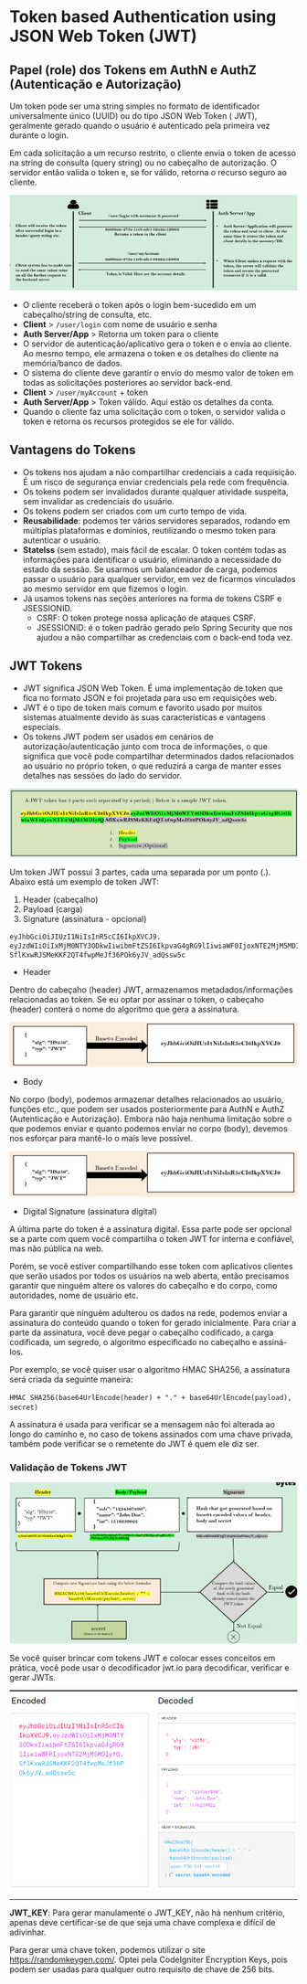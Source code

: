# Token based Authentication using JSON Web Token (JWT)

## Papel (role) dos Tokens em AuthN e AuthZ (Autenticação e Autorização)

Um token pode ser uma string simples no formato de identificador universalmente único (UUID) ou do tipo JSON Web Token (
JWT), geralmente gerado quando o usuário é autenticado pela primeira vez durante o login.

Em cada solicitação a um recurso restrito, o cliente envia o token de acesso na string de consulta (query string) ou no
cabeçalho de autorização. O servidor então valida o token e, se for válido, retorna o recurso seguro ao cliente.

![Role of Tokens in AuthN & AuthZ](./../img/spring_security_role_of_tokens.png)

* O cliente receberá o token após o login bem-sucedido em um cabeçalho/string de consulta, etc.
* **Client** > `/user/login` com nome de usuário e senha
* **Auth Server/App** > Retorna um token para o cliente
* O servidor de autenticação/aplicativo gera o token e o envia ao cliente. Ao mesmo tempo, ele armazena o token e os
  detalhes do cliente na memória/banco de dados.
* O sistema do cliente deve garantir o envio do mesmo valor de token em todas as solicitações posteriores ao servidor
  back-end.
* **Client** > `/user/myAccount` + token
* **Auth Server/App** > Token válido. Aqui estão os detalhes da conta.
* Quando o cliente faz uma solicitação com o token, o servidor valida o token e retorna os recursos protegidos se ele
  for válido.

## Vantagens do Tokens

* Os tokens nos ajudam a não compartilhar credenciais a cada requisição. É um risco de segurança enviar credenciais pela
  rede com frequência.
* Os tokens podem ser invalidados durante qualquer atividade suspeita, sem invalidar as credenciais do usuário.
* Os tokens podem ser criados com um curto tempo de vida.
* **Reusabilidade**: podemos ter vários servidores separados, rodando em múltiplas plataformas e domínios, reutilizando
  o mesmo token para autenticar o usuário.
* **Statelss** (sem estado), mais fácil de escalar. O token contém todas as informações para identificar o usuário,
  eliminando a necessidade do estado da sessão. Se usarmos um balanceador de carga, podemos passar o usuário para
  qualquer servidor, em vez de ficarmos vinculados ao mesmo servidor em que fizemos o login.
* Já usamos tokens nas seções anteriores na forma de tokens CSRF e JSESSIONID.
    * CSRF: O token protege nossa aplicação de ataques CSRF.
    * JSESSIONID: é o token padrão gerado pelo Spring Security que nos ajudou a não compartilhar as credenciais com o
      back-end toda vez.

## JWT Tokens

* JWT significa JSON Web Token. É uma implementação de token que fica no formato JSON e foi projetada para uso em
  requisições web.
* JWT é o tipo de token mais comum e favorito usado por muitos sistemas atualmente devido às suas características e
  vantagens especiais.
* Os tokens JWT podem ser usados em cenários de autorização/autenticação junto com troca de informações, o que significa
  que você pode compartilhar determinados dados relacionados ao usuário no próprio token, o que reduzirá a carga de
  manter esses detalhes nas sessões do lado do servidor.

![JWT Tokens](./../img/spring_security_jwt_tokens.png)

Um token JWT possui 3 partes, cada uma separada por um ponto (.). Abaixo está um exemplo de token JWT:

1. Header (cabeçalho)
2. Payload (carga)
3. Signature (assinatura - opcional)

```
eyJhbGciOiJIUzI1NiIsInR5cCI6IkpXVCJ9.
eyJzdWIiOiIxMjM0NTY3ODkwIiwibmFtZSI6IkpvaG4gRG9lIiwiaWF0IjoxNTE2MjM5MDIyfQ.
SflKxwRJSMeKKF2QT4fwpMeJf36POk6yJV_adQssw5c
```

* Header

Dentro do cabeçaho (header) JWT, armazenamos metadados/informações relacionadas ao token. Se eu optar por assinar o
token, o cabeçaho (header) conterá o nome do algoritmo que gera a assinatura.

![](./../img/spring_security_jwt_tokens_header.png)

* Body

No corpo (body), podemos armazenar detalhes relacionados ao usuário, funções etc., que podem ser usados posteriormente
para AuthN e AuthZ (Autenticação e Autorização). Embora não haja nenhuma limitação sobre o que podemos enviar e quanto
podemos enviar no corpo (body), devemos nos esforçar para mantê-lo o mais leve possível.

![](./../img/spring_security_jwt_tokens_header.png)

* Digital Signature (assinatura digital)

A última parte do token é a assinatura digital. Essa parte pode ser opcional se a parte com quem você compartilha o
token JWT for interna e confiável, mas não pública na web.

Porém, se você estiver compartilhando esse token com aplicativos clientes que serão usados por todos os usuários na web
aberta, então precisamos garantir que ninguém altere os valores do cabeçalho e do corpo, como autoridades, nome de
usuário etc.

Para garantir que ninguém adulterou os dados na rede, podemos enviar a assinatura do conteúdo quando o token for gerado
inicialmente. Para criar a parte da assinatura, você deve pegar o cabeçalho codificado, a carga codificada, um segredo,
o algoritmo especificado no cabeçalho e assiná-los.

Por exemplo, se você quiser usar o algoritmo HMAC SHA256, a assinatura será criada da seguinte maneira:

`HMAC SHA256(base64UrlEncode(header) + "." + base64UrlEncode(payload), secret)`

A assinatura é usada para verificar se a mensagem não foi alterada ao longo do caminho e, no caso de tokens assinados
com uma chave privada, também pode verificar se o remetente do JWT é quem ele diz ser.

### Validação de Tokens JWT

![Validation of JWT Tokens](./../img/spring_security_validation_of_jwt_token.png)

Se você quiser brincar com tokens JWT e colocar esses conceitos em prática, você pode usar o decodificador jwt.io para
decodificar, verificar e gerar JWTs.

![Exemplo de Token JWT](./../img/token_jwt_io.png)

---

**JWT_KEY**: Para gerar manulamente o JWT_KEY, não há nenhum critério, apenas deve certificar-se de que seja uma chave
complexa e difícil de adivinhar.

Para gerar uma chave token, podemos utilizar o site https://randomkeygen.com/. Optei pela CodeIgniter Encryption Keys,
pois podem ser usadas para qualquer outro requisito de chave de 256 bits.

